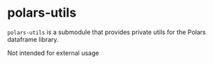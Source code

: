 # polars-utils

`polars-utils` is a submodule that provides private utils for the Polars dataframe library.

Not intended for external usage

